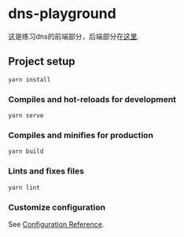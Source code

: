 # dns-playground
这是练习dns的前端部分，后端部分在[这里](https://github.com/xiongmao86/dns-playground-backend).

## Project setup
```
yarn install
```

### Compiles and hot-reloads for development
```
yarn serve
```

### Compiles and minifies for production
```
yarn build
```

### Lints and fixes files
```
yarn lint
```

### Customize configuration
See [Configuration Reference](https://cli.vuejs.org/config/).
